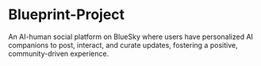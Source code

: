 # Blueprint-Project
 An AI-human social platform on BlueSky where users have personalized AI companions to post, interact, and curate updates, fostering a positive, community-driven experience.
